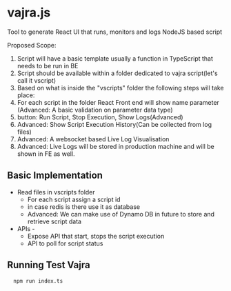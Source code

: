 # vajra.js
Tool to generate React UI that runs, monitors and logs NodeJS based script

Proposed Scope:
1. Script will have a basic template usually a function in TypeScript that needs to be run in BE
2. Script should be available within a folder dedicated to vajra script(let's call it vscript)
3. Based on what is inside the "vscripts" folder the following steps will take place:
  4. For each script in the folder React Front end will show name parameter (Advanced: A basic validation on parameter data type)
  5. button: Run Script, Stop Execution, Show Logs(Advanced)
  6. Advanced: Show Script Execution History(Can be collected from log files)
7. Advanced: A websocket based Live Log Visualisation
8. Advanced: Live Logs will be stored in production machine and will be shown in FE as well.

## Basic Implementation
* Read files in vscripts folder
  * For each script assign a script id
  * in case redis is there use it as database
  * Advanced: We can make use of Dynamo DB in future to store and retrieve script data
* APIs -
  * Expose API that start, stops the script execution
  * API to poll for script status

## Running Test Vajra
```
  npm run index.ts
```
